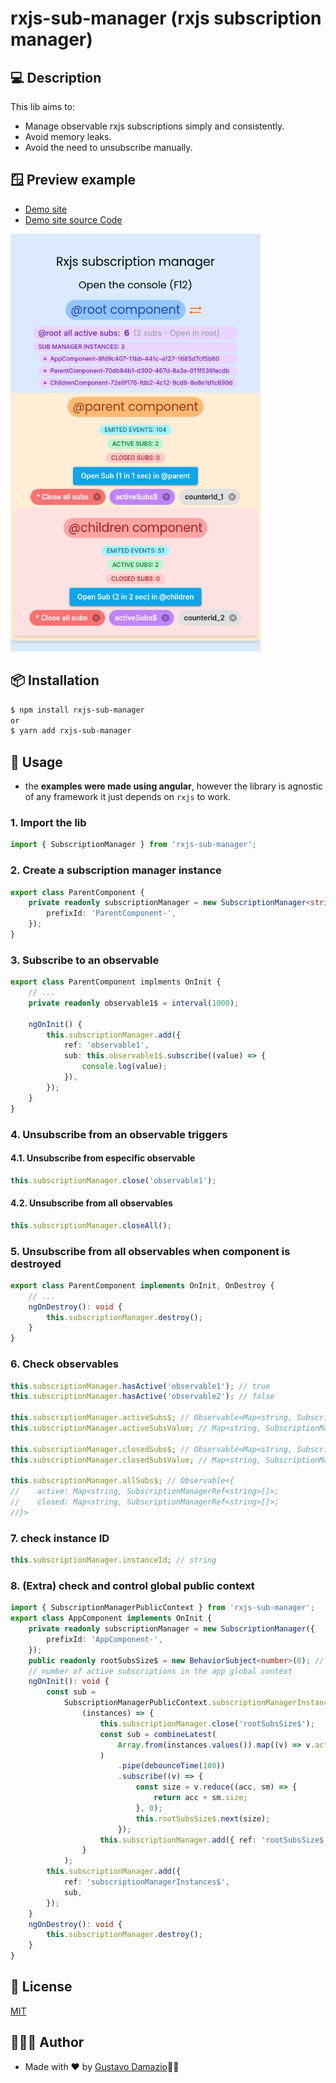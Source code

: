 # rxjs-sub-manager (rxjs subscription manager)

## 💻 Description

This lib aims to:

-   Manage observable rxjs subscriptions simply and consistently.
-   Avoid memory leaks.
-   Avoid the need to unsubscribe manually.

## 🪟 Preview example

-   [Demo site](https://rxjs-sub-manager.web.app/parent-child)
-   [Demo site source Code](https://github.com/gustavodamazio/rxjs-sub-manager-site.git)

<img src="https://raw.githubusercontent.com/gustavodamazio/rxjs-subscription-manager/main/docs/img/sub-manager-demo-site-screenshoot.png" alt="sub-manager-demo-site-screenshoot" width="400"/>

## 📦 Installation

```bash
$ npm install rxjs-sub-manager
or
$ yarn add rxjs-sub-manager
```

## 🚀 Usage

-   the **examples were made using angular**, however the library is agnostic of any framework it just depends on `rxjs` to work.

### 1. Import the lib

```typescript
import { SubscriptionManager } from 'rxjs-sub-manager';
```

### 2. Create a subscription manager instance

```typescript
export class ParentComponent {
    private readonly subscriptionManager = new SubscriptionManager<string>({
        prefixId: 'ParentComponent-',
    });
}
```

### 3. Subscribe to an observable

```typescript
export class ParentComponent implments OnInit {
    // ...
    private readonly observable1$ = interval(1000);

    ngOnInit() {
        this.subscriptionManager.add({
            ref: 'observable1',
            sub: this.observable1$.subscribe((value) => {
                console.log(value);
            }),
        });
    }
}
```

### 4. Unsubscribe from an observable triggers

#### 4.1. Unsubscribe from especific observable

```typescript
this.subscriptionManager.close('observable1');
```

#### 4.2. Unsubscribe from all observables

```typescript
this.subscriptionManager.closeAll();
```

### 5. Unsubscribe from all observables when component is destroyed

```typescript
export class ParentComponent implements OnInit, OnDestroy {
    // ...
    ngOnDestroy(): void {
        this.subscriptionManager.destroy();
    }
}
```

### 6. Check observables

```typescript
this.subscriptionManager.hasActive('observable1'); // true
this.subscriptionManager.hasActive('observable2'); // false

this.subscriptionManager.activeSubs$; // Observable<Map<string, SubscriptionManagerRef<string>[]>>;
this.subscriptionManager.activeSubsValue; // Map<string, SubscriptionManagerRef<string>[]>;

this.subscriptionManager.closedSubs$; // Observable<Map<string, SubscriptionManagerRef<string>[]>>;
this.subscriptionManager.closedSubsValue; // Map<string, SubscriptionManagerRef<string>[]>;

this.subscriptionManager.allSubs$; // Observable<{
//    active: Map<string, SubscriptionManagerRef<string>[]>;
//    closed: Map<string, SubscriptionManagerRef<string>[]>;
//}>
```

### 7. check instance ID

```typescript
this.subscriptionManager.instanceId; // string
```

### 8. (Extra) check and control global public context

```typescript
import { SubscriptionManagerPublicContext } from 'rxjs-sub-manager';
export class AppComponent implements OnInit {
    private readonly subscriptionManager = new SubscriptionManager({
        prefixId: 'AppComponent-',
    });
    public readonly rootSubsSize$ = new BehaviorSubject<number>(0); // <-- this is total
    // number of active subscriptions in the app global context
    ngOnInit(): void {
        const sub =
            SubscriptionManagerPublicContext.subscriptionManagerInstances.subscribe(
                (instances) => {
                    this.subscriptionManager.close('rootSubsSize$');
                    const sub = combineLatest(
                        Array.from(instances.values()).map((v) => v.activeSubs$)
                    )
                        .pipe(debounceTime(100))
                        .subscribe((v) => {
                            const size = v.reduce((acc, sm) => {
                                return acc + sm.size;
                            }, 0);
                            this.rootSubsSize$.next(size);
                        });
                    this.subscriptionManager.add({ ref: 'rootSubsSize$', sub });
                }
            );
        this.subscriptionManager.add({
            ref: 'subscriptionManagerInstances$',
            sub,
        });
    }
    ngOnDestroy(): void {
        this.subscriptionManager.destroy();
    }
}
```

## 📝 License

[MIT](LICENSE)

## 👨🏻‍💻 Author

-   Made with ❤️ by [Gustavo Damazio](https://github.com/gustavodamazio)👋🏻
